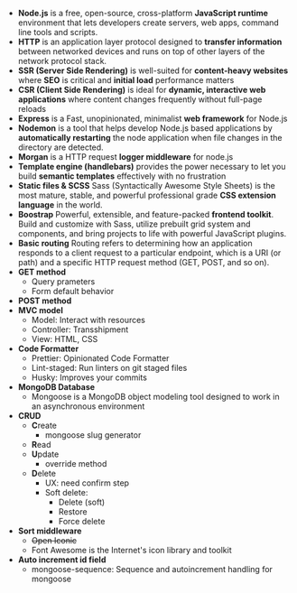 - <b>Node.js</b> is a free, open-source, cross-platform <b>JavaScript runtime</b> environment that lets developers create servers, web apps, command line tools and scripts.
- <b>HTTP</b> is an application layer protocol designed to <b>transfer information</b> between networked devices and runs on top of other layers of the network protocol stack.
- <b>SSR (Server Side Rendering)</b> is well-suited for <b>content-heavy websites</b> where <b>SEO</b> is critical and <b>initial load</b> performance matters
- <b>CSR (Client Side Rendering)</b> is ideal for <b>dynamic, interactive web applications</b> where content changes frequently without full-page reloads
- <b>Express</b> is a Fast, unopinionated, minimalist <b>web framework</b> for Node.js
- <b>Nodemon</b> is a tool that helps develop Node.js based applications by <b>automatically restarting</b> the node application when file changes in the directory are detected.
- <b>Morgan</b> is a HTTP request <b>logger middleware</b> for node.js
- <b>Template engine (handlebars)</b> provides the power necessary to let you build <b>semantic templates</b> effectively with no frustration
- <b>Static files & SCSS</b> Sass (Syntactically Awesome Style Sheets) is the most mature, stable, and powerful professional grade <b>CSS extension language</b> in the world.
- <b>Boostrap</b> Powerful, extensible, and feature-packed <b>frontend toolkit</b>. Build and customize with Sass, utilize prebuilt grid system and components, and bring projects to life with powerful JavaScript plugins.
- <b>Basic routing</b> Routing refers to determining how an application responds to a client request to a particular endpoint, which is a URI (or path) and a specific HTTP request method (GET, POST, and so on).
- <b>GET method</b>
  - Query prameters
  - Form default behavior
- <b>POST method</b>
- <b>MVC model</b>
  - Model: Interact with resources
  - Controller: Transshipment
  - View: HTML, CSS
- <b>Code Formatter</b>
  - Prettier: Opinionated Code Formatter
  - Lint-staged: Run linters on git staged files
  - Husky: Improves your commits
- <b>MongoDB Database</b>
  - Mongoose is a MongoDB object modeling tool designed to work in an asynchronous environment
- <b>CRUD</b>
  - <b>C</b>reate
    - mongoose slug generator
  - <b>R</b>ead
  - <b>U</b>pdate
    - override method
  - <b>D</b>elete
    - UX: need confirm step
    - Soft delete:
      - Delete (soft)
      - Restore
      - Force delete
- <b>Sort middleware</b>
  - <del>Open Iconic</del>
  - Font Awesome is the Internet's icon library and toolkit
- <b>Auto increment id field</b>
  - mongoose-sequence: Sequence and autoincrement handling for mongoose